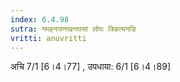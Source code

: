 ```yaml
---
index: 6.4.98
sutra: गमहनजनखनघसां लोपः क्ङित्यनङि
vritti: anuvritti
---
```


अचि 7/1 [6।4।77] , उपधाया: 6/1 [6।4।89]